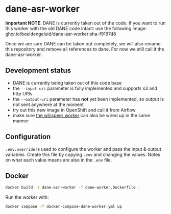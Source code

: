 # dane-asr-worker

**Important NOTE**: DANE is currently taken out of the code. If you want to run this worker with the old DANE code intact: use the following image: ghcr.io/beeldengeluid/dane-asr-worker:sha-f9197d8

Once we are sure DANE can be taken out completely, we will also rename this repository and remove all references to dane. For now we still call it the dane-asr-worker.

## Development status

- DANE is currently being taken out of this code base
- the `--input-uri` parameter is fully implemented and supports s3 and http URIs
- the `--output-uri` parameter has **not** yet been implemented, so output is not sent anywhere at the moment
- try out this new image in OpenShift and call it from Airflow
- make sure [the whispeer worker](https://github.com/beeldengeluid/dane-whisper-asr-worker) can also be wired up in the same manner

## Configuration

`.env.override` is used to configure the worker and pass the input & output variables. Create this file by copying `.env` and changing the values. Notes on what each value means are also in the `.env` file.

## Docker

```sh
docker build -t dane-asr-worker -f dane-worker.Dockerfile .
```

Run the worker with:

```sh
docker compose -f docker-compose-dane-worker.yml up
```